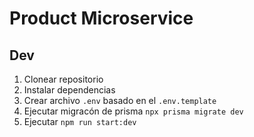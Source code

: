 # Product Microservice

## Dev

1. Clonear repositorio
2. Instalar dependencias
3. Crear archivo `.env` basado en el `.env.template`
4. Ejecutar migracón de prisma `npx prisma migrate dev`
5. Ejecutar `npm run start:dev`
